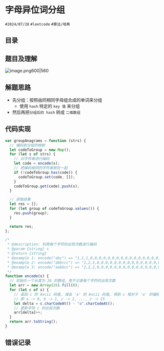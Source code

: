 
# 字母异位词分组

`#2024/07/28` `#leetcode`  `#算法/哈希`  


## 目录
<!-- toc -->
 ## 题目及理解 

![image.png600|560](https://832-1310531898.cos.ap-beijing.myqcloud.com/202407281620623.png?imageSlim)

## 解题思路

- 先分组：按照由同相同字母组合成的单词来分组
   - 使用 `hash` 特定的 `key 值` 来分组
- 然后再把`分组后的 hash` 转成 `二维数组`

## 代码实现
```javascript
var groupAnagrams = function (strs) {
  // 编码到分组的映射
  let codeToGroup = new Map();
  for (let s of strs) {
    // 对字符串进行编码
    let code = encode(s);
    // 把编码相同的字符串放在一起
    if (!codeToGroup.has(code)) {
      codeToGroup.set(code, []);
    }
    codeToGroup.get(code).push(s);
  }

  // 获取结果
  let res = [];
  for (let group of codeToGroup.values()) {
    res.push(group);
  }

  return res;
};

/*
 * @description: 利用每个字符的出现次数进行编码
 * @param {string} s
 * @return {string}
 * @example 1: encode("abc") => "1,1,1,0,0,0,0,0,0,0,0,0,0,0,0,0,0,0,0,0,0,0,0,0,0,0"
 * @example 2: encode("abbccc") => "1,2,3,0,0,0,0,0,0,0,0,0,0,0,0,0,0,0,0,0,0,0,0,0,0,0"
 * @example 3: encode("aabbcc") => "2,2,2,0,0,0,0,0,0,0,0,0,0,0,0,0,0,0,0,0,0,0,0,0,0,0"
 */
function encode(s) {
  // 初始化一个长度为 26 的数组，用于记录每个字符的出现次数
  let arr = new Array(26).fill(0);
  for (let c of s) {
    // 返回 c 的 Ascii 码值, 减去 'a' 的 Ascii 码值, 得到 c 相对于 'a' 的偏移量
    // 即 a -> 0, b -> 1, c -> 2, ..., z -> 25
    let delta = c.charCodeAt() - "a".charCodeAt();
    // 更新字符 c 的出现次数
    arr[delta]++;
  }
  return arr.toString();
}

```

## 错误记录


